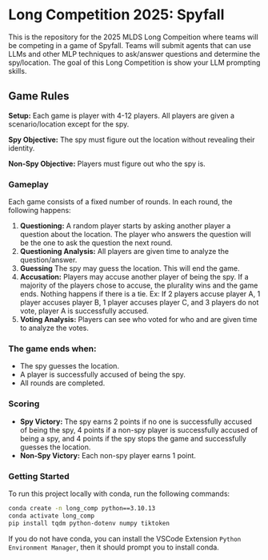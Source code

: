 # Long Competition 2025: Spyfall

This is the repository for the 2025 MLDS Long Compeition where teams will be competing in a game of Spyfall. Teams will submit agents that can use LLMs and other MLP techniques to ask/answer questions and determine the spy/location. The goal of this Long Competition is show your LLM prompting skills.

## Game Rules

**Setup:** Each game is player with 4-12 players. All players are given a scenario/location except for the spy.

**Spy Objective:** The spy must figure out the location without revealing their identity.

**Non-Spy Objective:** Players must figure out who the spy is.

### Gameplay

Each game consists of a fixed number of rounds. In each round, the following happens:

1. **Questioning:** A random player starts by asking another player a question about the location. The player who answers the question will be the one to ask the question the next round.
2. **Questioning Analysis:** All players are given time to analyze the question/answer.
3. **Guessing** The spy may guess the location. This will end the game.
4. **Accusation:** Players may accuse another player of being the spy. If a majority of the players chose to accuse, the plurality wins and the game ends. Nothing happens if there is a tie.
   Ex: If 2 players accuse player A, 1 player accuses player B, 1 player accuses player C, and 3 players do not vote, player A is successfully accused.
5. **Voting Analysis:** Players can see who voted for who and are given time to analyze the votes.

### The game ends when:

- The spy guesses the location.
- A player is successfully accused of being the spy.
- All rounds are completed.

### Scoring

- **Spy Victory:** The spy earns 2 points if no one is successfully accused of being the spy, 4 points if a non-spy player is successfully accused of being a spy, and 4 points if the spy stops the game and successfully guesses the location.
- **Non-Spy Victory:** Each non-spy player earns 1 point.

### Getting Started

To run this project locally with conda, run the following commands:

``` bash
conda create -n long_comp python==3.10.13
conda activate long_comp
pip install tqdm python-dotenv numpy tiktoken
```

If you do not have conda, you can install the VSCode Extension `Python Environment Manager`, then it should prompt you to install conda.

